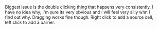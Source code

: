 Biggest issue is the double clicking thing that happens very consistently. I have no idea why, I'm sure its very obvious and I will feel very silly whn I find out why. Dragging works fine though. Right click to add a source cell, left click to add a barrier.
